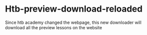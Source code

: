 # Htb-preview-download-reloaded
Since htb academy changed the webpage, this new downloader will download all the preview lessons on the website
